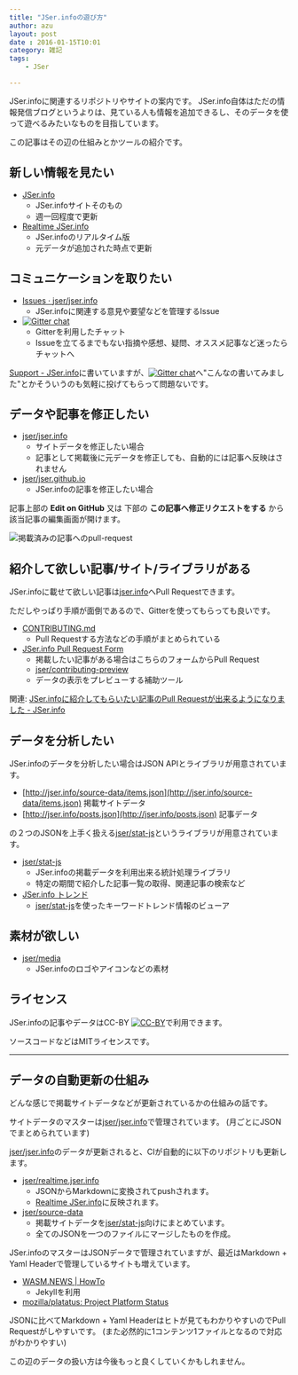 ```yaml
---
title: "JSer.infoの遊び方"
author: azu
layout: post
date : 2016-01-15T10:01
category: 雑記
tags:
    - JSer

---
```


JSer.infoに関連するリポジトリやサイトの案内です。
JSer.info自体はただの情報発信ブログというよりは、見ている人も情報を追加できるし、そのデータを使って遊べるみたいなものを目指しています。

この記事はその辺の仕組みとかツールの紹介です。

## 新しい情報を見たい

- [JSer.info](http://jser.info/)
	- JSer.infoサイトそのもの
	- 週一回程度で更新
- [Realtime JSer.info](http://realtime.jser.info/)
	- JSer.infoのリアルタイム版
	- 元データが追加された時点で更新


## コミュニケーションを取りたい

- [Issues · jser/jser.info](https://github.com/jser/jser.info/issues "Issues · jser/jser.info")
	- JSer.infoに関連する意見や要望などを管理するIssue
- [![Gitter chat](https://badges.gitter.im/jser/jser.info.png)](https://gitter.im/jser/jser.info)
	- Gitterを利用したチャット
	- Issueを立てるまでもない指摘や感想、疑問、オススメ記事など迷ったらチャットへ

[Support - JSer.info](http://jser.info/support/ "Support - JSer.info")に書いていますが、[![Gitter chat](https://badges.gitter.im/jser/jser.info.png)](https://gitter.im/jser/jser.info)へ"こんなの書いてみました"とかそういうのも気軽に投げてもらって問題ないです。

## データや記事を修正したい

- [jser/jser.info](https://github.com/jser/jser.info "jser/jser.info")
	- サイトデータを修正したい場合
	- 記事として掲載後に元データを修正しても、自動的には記事へ反映はされません
- [jser/jser.github.io](https://github.com/jser/jser.github.io "jser/jser.github.io")
	- JSer.infoの記事を修正したい場合

記事上部の **Edit on GitHub** 又は 下部の **この記事へ修正リクエストをする** から該当記事の編集画面が開けます。

![掲載済みの記事へのpull-request](http://take.ms/suw5I)


## 紹介して欲しい記事/サイト/ライブラリがある

JSer.infoに載せて欲しい記事は[jser.info](https://github.com/jser/jser.info)へPull Requestできます。

ただしやっぱり手順が面倒であるので、Gitterを使ってもらっても良いです。

- [CONTRIBUTING.md](https://github.com/jser/jser.info/blob/gh-pages/CONTRIBUTING.md)
	- Pull Requestする方法などの手順がまとめられている
- [JSer.info Pull Request Form](http://jser.info/contributing/ "JSer.info Pull Request Form")
	- 掲載したい記事がある場合はこちらのフォームからPull Request
	- [jser/contributing-preview](https://github.com/jser/contributing-preview "jser/contributing-preview")
	- データの表示をプレビューする補助ツール

関連: [JSer.infoに紹介してもらいたい記事のPull Requestが出来るようになりました - JSer.info](http://jser.info/post/75446735069/jser-info-pull-request/ "JSer.infoに紹介してもらいたい記事のPull Requestが出来るようになりました - JSer.info")


## データを分析したい

JSer.infoのデータを分析したい場合はJSON APIとライブラリが用意されています。

- [http://jser.info/source-data/items.json](http://jser.info/source-data/items.json) 掲載サイトデータ
- [http://jser.info/posts.json](http://jser.info/posts.json) 記事データ

の２つのJSONを上手く扱える[jser/stat-js](https://github.com/jser/stat-js "jser/stat-js")というライブラリが用意されています。

- [jser/stat-js](https://github.com/jser/stat-js "jser/stat-js")
	- JSer.infoの掲載データを利用出来る統計処理ライブラリ
	- 特定の期間で紹介した記事一覧の取得、関連記事の検索など
- [JSer.info トレンド](http://jser.info/trends/ "JSer.info トレンド")
	- [jser/stat-js](https://github.com/jser/stat-js "jser/stat-js")を使ったキーワードトレンド情報のビューア

## 素材が欲しい

- [jser/media](https://github.com/jser/media "jser/media")
	- JSer.infoのロゴやアイコンなどの素材


## ライセンス

JSer.infoの記事やデータはCC-BY [![CC-BY](https://i.creativecommons.org/l/by/4.0/88x31.png)](http://creativecommons.org/licenses/by/4.0/)で利用できます。

ソースコードなどはMITライセンスです。

-------

## データの自動更新の仕組み

どんな感じで掲載サイトデータなどが更新されているかの仕組みの話です。

サイトデータのマスターは[jser/jser.info](https://github.com/jser/jser.info/ "jser/jser.info")で管理されています。
(月ごとにJSONでまとめられています)

[jser/jser.info](https://github.com/jser/jser.info/ "jser/jser.info")のデータが更新されると、CIが自動的に以下のリポジトリも更新します。

- [jser/realtime.jser.info](https://github.com/jser/realtime.jser.info "jser/realtime.jser.info")
	- JSONからMarkdownに変換されてpushされます。
	- [Realtime JSer.info](http://realtime.jser.info/ "Realtime JSer.info")に反映されます。
- [jser/source-data](https://github.com/jser/source-data "jser/source-data")
	- 掲載サイトデータを[jser/stat-js](https://github.com/jser/stat-js "jser/stat-js")向けにまとめています。
	- 全てのJSONを一つのファイルにマージしたものを作成。

JSer.infoのマスターはJSONデータで管理されていますが、最近はMarkdown + Yaml Headerで管理しているサイトも増えています。

- [WASM.NEWS | HowTo](https://wasm.news/contributing.html "WASM.NEWS | HowTo")
	- Jekyllを利用
- [mozilla/platatus: Project Platform Status](https://github.com/mozilla/platatus/ "mozilla/platatus: Project Platform Status")

JSONに比べてMarkdown + Yaml Headerはヒトが見てもわかりやすいのでPull Requestがしやすいです。
(また必然的に1コンテンツ1ファイルとなるので対応がわかりやすい)

この辺のデータの扱い方は今後もっと良くしていくかもしれません。
